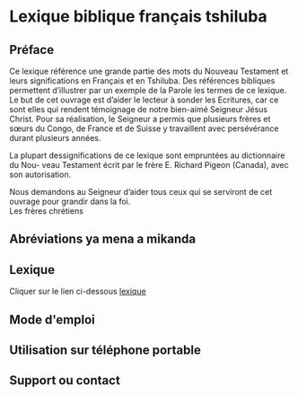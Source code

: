 # Lexique biblique français tshiluba

## Préface
Ce lexique référence une grande partie des mots du Nouveau Testament et leurs
significations en Français et en Tshiluba. Des références bibliques permettent
d’illustrer par un exemple de la Parole les termes de ce lexique.
Le but de cet ouvrage est d’aider le lecteur à sonder les Ecritures, car ce sont elles
qui rendent témoignage de notre bien-aimé Seigneur Jésus Christ.
Pour sa réalisation, le Seigneur a permis que plusieurs frères et sœurs du Congo,
de France et de Suisse y travaillent avec persévérance durant plusieurs années.

La plupart dessignifications de ce lexique sont empruntées au dictionnaire du Nou-
veau Testament écrit par le frère E. Richard Pigeon (Canada), avec son autorisation.

Nous demandons au Seigneur d’aider tous ceux qui se serviront de cet ouvrage
pour grandir dans la foi. \
Les frères chrétiens

## Abréviations ya mena a mikanda

## Lexique
Cliquer sur le lien ci-dessous
[lexique](LexiqueTshiluba_portableV5.html)

## Mode d'emploi

## Utilisation sur téléphone portable

## Support ou contact

